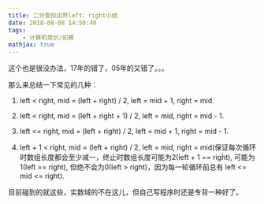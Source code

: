 ```yaml
---
title: 二分查找边界left、right小结
date: 2018-08-08 14:50:40
tags: 
    - 计算机常识/初赛
mathjax: true
---
```


这个也是很没办法，17年的错了，05年的又错了。。。

那么来总结一下常见的几种：

1. left < right, mid = (left + right) / 2, left = mid + 1, right = mid.

2. left < right, mid = (left + right + 1) / 2, left = mid, right = mid - 1.

3. left <= right, mid = (left + right) / 2, left = mid + 1, right = mid - 1.

4. left + 1 < right, mid = (left + right) / 2, left = mid, right = mid(保证每次循环时数组长度都会至少减一，终止时数组长度可能为2(left + 1 == right), 可能为1(left == right), 但绝不会为0(left > right)，因为每一轮循环前总有 left <= mid <= right).

目前碰到的就这些，实数域的不在这儿，但自己写程序时还是专背一种好了。